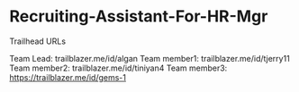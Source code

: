 # Recruiting-Assistant-For-HR-Mgr

Trailhead URLs

Team Lead: trailblazer.me/id/algan
Team member1: trailblazer.me/id/tjerry11
Team member2: trailblazer.me/id/tiniyan4
Team member3: https://trailblazer.me/id/gems-1
